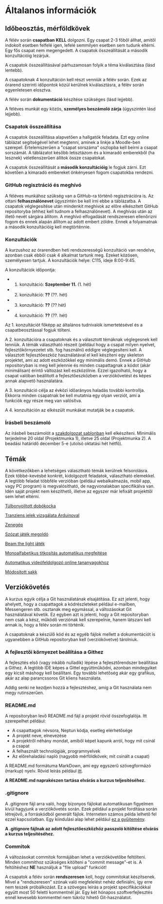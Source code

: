 # Általanos információk

## Időbeosztás, mérföldkövek

A félév során **csapatban** **KELL** dolgozni. Egy csapat 2-3 főből állhat, amitől indokolt esetben felfelé igen, lefelé
semmilyen esetben sem tudunk eltérni. Egy fős csapat nem megengedett. A csapatok összeállítását a második konzultációig lezárjuk.

A csapatok összeállításával párhuzamosan folyik a téma kiválasztása (lásd lentebb).

A csapatoknak 4 konzultáción kell részt venniük a félév során. Ezek az órarend szerinti időpontok közül kerülnek kiválasztásra, a félév során egyenletesen elosztva.

A félév során **dokumentáció** készítése szükséges (lásd lejjebb).

A féléves munkát egy közös, **személyes beszámoló zárja** (úgyszintén lásd lejjebb).

### Csapatok összeállítása

A csapatok összeállítása alapvetően a hallgatók feladata. Ezt egy online táblázat segítségével lehet megtenni,
aminek a linkje a Moodle-ben szerepel.
Értelemszerűen a "csapat sorszáma" oszlopba kell beírni
a csapat sorszámát. A táblázatot később letisztázom és a kimaradó emberekből (ha
lesznek) véletlenszerűen állítok össze csapatokat.

A csapatok összeállítását a **második konzultációig** le fogjuk zárni.
Ezt követően a kimaradó embereket önkényesen fogom csapatokba rendezni.

### GitHub regisztráció és meghívó

A féléves munkához szükség van a GitHub-ra történő regisztrációra is. Az ottani **felhasználónevet** úgyszintén be kell
írni ebbe a táblázatba. A csapatok véglegesítése után mindenkit meghívok az előre elkészített GitHub repositoryba (ehhez
kell tudnom a felhasználónevet). A meghívás után az illető nevét sárgára állítom. A meghívó elfogadását rendszeresen
ellenőrizni fogom és ennek alapán állítom az adott embert zöldre. Ennek a folyamatnak a második konzultációig kell megtörténnie.

### Konzultációk

A kurzushoz az órarendben heti rendszerességű konzultáció van rendelve, azonban csak ebből csak 4 alkalmat tartunk meg.
Ezeket közösen, személyesen tartjuk. A konzultációk helye: C115, ideje 8:00-9:45.

A konzultációk időpontja:
  * 1. konzultáció: **Szeptember 11.** (1. hét)
  * 2. konzultáció: **??** (??. hét)
  * 3. konzultáció: **??** (?? hét)
  * 4. konzultáció: **??** (??. hét)

Az 1. konzultációt főképp az általános tudnivalók ismertetésével és a csapatbeosztással fogjuk tölteni.


A 2. konzultációra a csapatoknak és a választott témáknak véglegesnek
kell lenniük. A témák választható részeit (például hogy a csapat milyen nyelvet, fejlesztőkörnyezetet stb. fog használni) eddigre véglegesíteni kell. A választott fejlesztőeszköz
használatával el kell készíteni egy skeleton projektet, ami az adott eszközökkel egy minimális demó. Ennek a GitHub repositoryban is meg kell jelennie és minden csapattagnak
a kódot (akár minimálisan) érintő változást kell eszközölnie. Ezzel igazolható, hogy a csapat valóban beállított a fejlesztőeszközben a verziókövetést és képes annak alapvető használatára.

A 3. konzultáció célja az évközi időarányos haladás további kontrollja. Ekkorra minden csapatnak be kell mutatnia egy olyan verziót, ami a funkciók egy része meg van valósítva.

A 4. konzultáción az elkészült munkákat mutatják be a csapatok.

### Írásbeli beszámoló

Az írásbeli beszámolót a [szakdolgozat sablonban](https://amk.uni-obuda.hu/wp-content/uploads/2024/09/Szakdolgozat_sablon_2024.docx) kell elkészíteni. Minimális terjedelme 20 oldal (Projektmunka 1), illetve 25 oldal (Projektmunka 2). A beadási határidő december 5-e (utolsó oktatási hét hétfő).

## Témák

A következőkben a lehetséges választható témák kerülnek felsorolásra. Ezek többé-kevésbé
konkrét, kidolgozott feladatok, választható elemekkel. A legtöbb feladat többféle verzióban
(például webalkalmazás, mobil app, vagy PC program) is megvalósítható, de nagyvonalakban specifikálva van. Idén
saját projekt nem készíthető, illetve az egyszer már lefixált projekttől sem lehet eltérni.

[Túlbonyolított dobókocka](dobokocka.md)

[Tranziens jelek vizsgálata Arduinoval](tranziens.md)

[Zenegép](zenegep.md)

[Szózat játék megoldó](szozat.md)

[Beam the light játék](beam-the-light-jatek.md)

[Monoalfabetikus titkosítás automatikus megfejtése](kodtoro.md)

[Automatikus videófeldolgozó online tananyagokhoz](video-feldolgozo.md)

[Módosított sakk](sakk.md)

## Verziókövetés

A kurzus egyik célja a Git használatának elsajátítása. Ez azt jelenti, hogy ahelyett,
hogy a csapattagok a kódrészleteket például e-mailben, Messengeren stb. osztanák meg
egymással, a változásokat Git használatával követik. Ez egyben azt is jelenti, hogy
a Git repositoryban nem csak a kész, működő verziónak kell szerepelnie, hanem látszani
kell annak is, hogy a félév során mi történik.

A csapatoknak a készülő kód és az egyéb fájlok mellett a dokumentációt is ugyanebben a
GitHub repositoryban kell (verziókövetve) tárolniuk.

### A fejlesztői környezet beállítása a Githez

A fejlesztés első (vagy inkább nulladik) lépése a fejlesztőrendszer beállítása a Githez. A legtöbb
IDE képes a Gittel együttműködni, azonban mindegyiket egy kicsit máshogy kell beállítani. Egy
további lehetőség akár egy grafikus, akár az alap parancssoros Git kliens használata.

Addig senki ne kezdjen hozzá a fejlesztéshez, amíg a Git használata nem megy rutinszerűen.

### README.md

A repositoryban levő README.md fájl a projekt rövid összefoglalója.
Itt szerepelhet például:

 * A csapattagok névsora, Neptun kódja, esetleg elérhetősége
 * A projekt neve, elnevezése
 * A projektről néhány mondat, amiből képet kapunk arról, hogy mit csinál a csapat
 * A felhasznált technológiák, programnyelvek
 * Az előrehaladási napló (nagyobb mérföldkövek; mit csinált a csapat)

A README.md formátuma MarkDown, ami egy egyszerű szövegformázó (markup) nyelv.
Rövid leírás például [itt](https://www.markdownguide.org/basic-syntax/).

**A README.md naprakészen tartása elvárás a kurzus teljesítéséhez.**

### .gitignore

A .gitignore fájl arra való, hogy bizonyos fájlokat automatikusan figyelmen kívül
hagyjunk a verziókövetés során. Ezek például a projekt fordítása során létrejövő,
a forráskódból generált fájlok. Interneten számos példa lelhető fel ezzel kapcsolatban.
Egy kiindulási alap lehet például
[ez a gyűjtemény](https://github.com/github/gitignore).

**A .gitignore fájlnak az adott fejlesztőeszközhöz passzoló kitöltése elvárás
a kurzus teljesítéséhez.**

### Commitok

A változásokat commitok formájában lehet a verziókövetőbe feltölteni. Minden
commithoz szükséges kitölteni a "commit message"-et is. A feltöltéshez
**NE** használjuk a "file upload" funkciót!

A csapatok a félév során **rendszeresen** kell, hogy commitokat készítsenek.
Mivel a "rendszeresen" szónak való megfelelést nehéz definiálni, így
erre nem teszek próbálkozást. Ez a szöveges leírás a projekt specifikációkkal együtt
most 50 feletti kommentnél jár. Egy két hónapos szoftverfejlesztés
ennél kevesebb kommenttel nem tükröz hihető Git-használatot.

